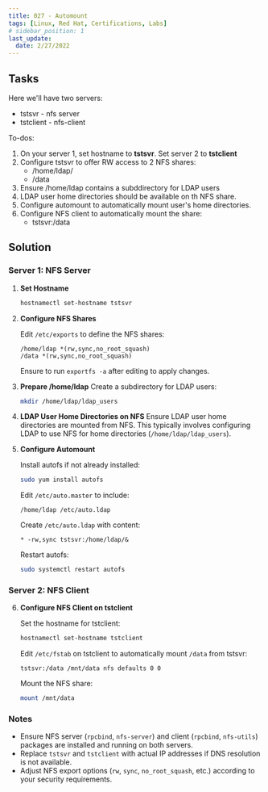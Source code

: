 ```yaml
---
title: 027 - Automount 
tags: [Linux, Red Hat, Certifications, Labs]
# sidebar_position: 1 
last_update:
  date: 2/27/2022
---
```



## Tasks

Here we'll have two servers:

- tstsvr - nfs server
- tstclient - nfs-client

To-dos: 

1. On your server 1, set hostname to **tstsvr**. Set server 2 to **tstclient**
2. Configure tstsvr to offer RW access to 2 NFS shares:
	- /home/ldap/
	- /data
3. Ensure /home/ldap contains a subddirectory for LDAP users
4. LDAP user home directories should be available on th NFS share.
5. Configure automount to automatically mount user's home directories.
6. Configure NFS client to automatically mount the share:
	- tstsvr:/data


## Solution


### Server 1: NFS Server

1. **Set Hostname**
   ```bash
   hostnamectl set-hostname tstsvr
   ```

2. **Configure NFS Shares**

   Edit `/etc/exports` to define the NFS shares:
   ```plaintext
   /home/ldap *(rw,sync,no_root_squash)
   /data *(rw,sync,no_root_squash)
   ```
   Ensure to run `exportfs -a` after editing to apply changes.

3. **Prepare /home/ldap**
   Create a subdirectory for LDAP users:
   ```bash
   mkdir /home/ldap/ldap_users
   ```

4. **LDAP User Home Directories on NFS**
   Ensure LDAP user home directories are mounted from NFS. This typically involves configuring LDAP to use NFS for home directories (`/home/ldap/ldap_users`).

5. **Configure Automount**

   Install autofs if not already installed:
   ```bash
   sudo yum install autofs
   ```
   
   Edit `/etc/auto.master` to include:
   ```plaintext
   /home/ldap /etc/auto.ldap
   ```
   
   Create `/etc/auto.ldap` with content:
   ```plaintext
   * -rw,sync tstsvr:/home/ldap/&
   ```
   
   Restart autofs:
   ```bash
   sudo systemctl restart autofs
   ```

### Server 2: NFS Client

6. **Configure NFS Client on tstclient**

   Set the hostname for tstclient:
   ```bash
   hostnamectl set-hostname tstclient
   ```

   Edit `/etc/fstab` on tstclient to automatically mount `/data` from tstsvr:
   ```plaintext
   tstsvr:/data /mnt/data nfs defaults 0 0
   ```

   Mount the NFS share:
   ```bash
   mount /mnt/data
   ```   

### Notes

- Ensure NFS server (`rpcbind`, `nfs-server`) and client (`rpcbind`, `nfs-utils`) packages are installed and running on both servers.
- Replace `tstsvr` and `tstclient` with actual IP addresses if DNS resolution is not available.
- Adjust NFS export options (`rw`, `sync`, `no_root_squash`, etc.) according to your security requirements.
  